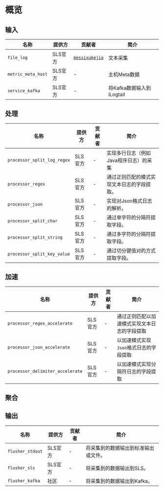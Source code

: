 # 概览

## 输入

| 名称               | 提供方  | 贡献者                                            | 简介         |
| ------------------ | ------- | ------------------------------------------------- | ------------ |
| `file_log`         | SLS官方 | [`messixukejia`](https://github.com/messixukejia) | 文本采集     |
| `metric_meta_host` | SLS官方 | -                                                 | 主机Meta数据 |
| `service_kafka`    | SLS官方 | -                                                 | 将Kafka数据输入到iLogtail |


## 处理

| 名称                        | 提供方  | 贡献者 | 简介                                       |
| --------------------------- | ------- | ------ | ------------------------------------------ |
| `processor_split_log_regex` | SLS官方 | -      | 实现多行日志（例如Java程序日志）的采集     |
| `processor_regex`           | SLS官方 | -      | 通过正则匹配的模式实现文本日志的字段提取。 |
| `processor_json`            | SLS官方 | -      | 实现对Json格式日志的解析。                 |
| `processor_split_char`      | SLS官方 | -      | 通过单字符的分隔符提取字段。               |
| `processor_split_string`    | SLS官方 | -      | 通过多字符的分隔符提取字段。               |
| `processor_split_key_value` | SLS官方 | -      | 通过切分键值对的方式提取字段。             |

## 加速
| 名称                        | 提供方  | 贡献者 | 简介                                       |
| --------------------------- | ------- | ------ | ------------------------------------------ |
| `processor_regex_accelerate` | SLS官方 | -      | 通过正则匹配以加速模式实现文本日志的字段提取     |
| `processor_json_accelerate`  | SLS官方 | -      | 以加速模式实现`Json`格式日志的字段提取         |
| `processor_delimiter_accelerate` | SLS官方 | -  | 以加速模式实现分隔符日志的字段提取             |


## 聚合

## 输出

| 名称             | 提供方  | 贡献者 | 简介                                 |
| ---------------- | ------- | ------ | ------------------------------------ |
| `flusher_stdout` | SLS官方 | -      | 将采集到的数据输出到标准输出或文件。 |
| `flusher_sls`    | SLS官方 | -      | 将采集到的数据输出到SLS。            |
| `flusher_kafka`  | 社区    | -      | 将采集到的数据输出到Kafka。          |
